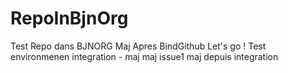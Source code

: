 # RepoInBjnOrg
Test Repo dans BJNORG
Maj Apres BindGithub
Let's go !
Test environmenen integration - maj
maj issue1
maj depuis integration 
